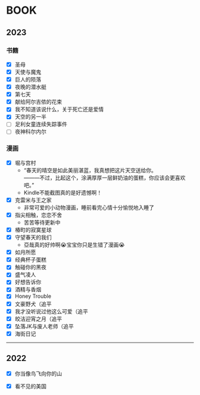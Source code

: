 # BOOK


## 2023
### 书籍<!-- {docsify-ignore} -->
- [x] 圣母
- [x] 天使与魔鬼
- [x] 巨人的陨落
- [x] 夜晚的潜水艇
- [x] 第七天
- [x] 献给阿尔吉侬的花束
- [x] 我不知道该说什么，关于死亡还是爱情
- [x] 天空的另一半
- [ ] 足利女童连续失踪事件
- [ ] 夜神科尔内尔

### 漫画<!-- {docsify-ignore} -->
- [x] 堀与宫村<br>
    - “春天的晴空是如此美丽湛蓝，我真想把这片天空送给你。<br>
    ———不过，比起这个，涂满厚厚一层鲜奶油的蛋糕，你应该会更喜欢吧。”
    - Kindle不能截图真的是好遗憾啊！
- [x] 克雷米与王之家
    - 非常可爱的小动物漫画，睡前看完心情十分愉悦地入睡了
- [x] 指尖相触，恋恋不舍
    - 苦苦等待更新中
- [x] 椿町的寂寞星球
- [x] 守望春天的我们
    - 亞哉真的好帅啊😭宝宝你只是生错了漫画😭
- [x] 如月所愿
- [x] 经典杯子蛋糕
- [x] 触碰你的黑夜
- [x] 盛气凌人
- [x] 好想告诉你
- [x] 酒精与香烟
- [x] Honey Trouble
- [x] 文豪野犬（追平
- [x] 我才没听说过他这么可爱（追平
- [x] 皎洁迎宵之月（追平
- [x] 坠落JK与废人老师（追平
- [x] 海街日记

---

## 2022
- [x] 你当像鸟飞向你的山
- [x] 看不见的美国




